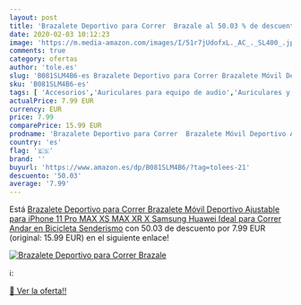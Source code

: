 ```yaml
---
layout: post
title: 'Brazalete Deportivo para Correr  Brazale al 50.03 % de descuento'
date: 2020-02-03 10:12:23
image: 'https://m.media-amazon.com/images/I/51r7jUdofxL._AC_._SL400_.jpg'
comments: true
category: ofertas
author: 'tole.es'
slug: 'B081SLM4B6-es Brazalete Deportivo para Correr Brazalete Móvil Deportivo...'
sku: 'B081SLM4B6-es'
tags: [ 'Accesorios','Auriculares para equipo de audio','Auriculares y accesorios','Cables USB','Cables y accesorios','Cables y conectores','Electrónica','Informática','iphone', ]
actualPrice: 7.99 EUR
currency: EUR
price: 7.99
comparePrice: 15.99 EUR
prodname: 'Brazalete Deportivo para Correr  Brazalete Móvil Deportivo Ajustable para iPhone 11 Pro MAX XS MAX XR X Samsung Huawei Ideal para Correr Andar en Bicicleta Senderismo'
country: 'es'
flag: '🇪🇸'
brand: ''
buyurl: 'https://www.amazon.es/dp/B081SLM4B6/?tag=tolees-21'
descuento: '50.03'
average: '7.99'
---
```


Está [Brazalete Deportivo para Correr  Brazalete Móvil Deportivo Ajustable para iPhone 11 Pro MAX XS MAX XR X Samsung Huawei Ideal para Correr Andar en Bicicleta Senderismo](https://www.amazon.es/dp/B081SLM4B6/?tag=tolees-21) con 50.03 de descuento por 7.99 EUR (original: 15.99 EUR) en el siguiente enlace!

[![Brazalete Deportivo para Correr  Brazale](https://m.media-amazon.com/images/I/51r7jUdofxL._AC_._SL400_.jpg)](https://www.amazon.es/dp/B081SLM4B6/?tag=tolees-21)

ℹ️:


[🛒 Ver la oferta!!](https://www.amazon.es/dp/B081SLM4B6/?tag=tolees-21)
